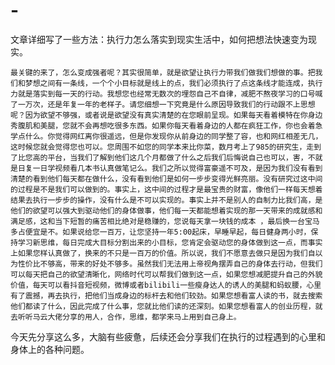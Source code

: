 # -
文章详细写了一些方法：执行力怎么落实到现实生活中，如何把想法快速变为现实。
        
    最关键的来了，怎么变成强者呢？其实很简单，就是欲望让执行力带我们做我们想做的事。把我们和梦想之间有一条线，一个个小目标就是线上的点，我们必须执行了点这条线才能连成，执行力就是落实到每一天的行动。我想您也经常无数次的埋怨自己不自律，减肥不熬夜学习的口号喊了一万次，还是年复一年的老样子。请您细想一下究竟是什么原因导致我们的行动跟不上思想呢？因为欲望不够强，或者说是欲望没有真实清楚的在您眼前呈现。如果每天看着模特在你身边秀腹肌和美腿，您就不会再想吃很多东西。如果你每天看着身边的人都在疯狂工作，你也会着急学点什么。你觉得网红离你很遥远，但是你发现你从前身边的同学整了容，也和网红相差无几，这时候您就会觉得您也可以。您周围不如您的同学本来比你菜，数月考上了985的研究生，走到了比您高的平台，当我们了解到他们这几个月都做了什么之后我们后悔说自己也可以，害，不就是日复一日学视频看几本书认真做笔记么。我们之所以觉得富豪遥不可及，是因为我们没有看到清楚的看到他们每天都在做什么，没有看到他们是如何一步步变得光鲜亮丽。没有研究过这中间的过程是不是我们可以做到的。事实上，这中间的过程才是最宝贵的财富，像他们一样每天想着结果去执行一步步的操作，没有什么是不可以实现的。事实上并不是别人的自制力比我们高，是他们的欲望可以强大到驱动他们的身体做事，他们每一天都能想着实现的那一天带来的成就感和满足感，这和当下短暂的痛苦相比绝对是稳赚的，您说每天拿一块钱的成本 ，最后换一台宝马多占便宜是不。如果说给您一百万，让您坚持一年5:00起床，早睡早起，每日健身两小时，保持学习新思维，每日完成大目标分割出来的小目标，您肯定会驱动您的身体做到这一点，而事实上如果您样认真做了，换来的不只是一百万的价值。所以说，我们不愿意去做只是因为我们自以为性价比不够高，带来的好处不够多。虽然我们无法用上帝视角摆弄自己的身体去行动，但我们可以每天把自己的欲望清晰化，网络时代可以帮我们做到这一点，如果您想减肥提升自己的外貌价值，每天可以看抖音短视频，微博或者bilibili一些瘦身达人的诱人的美腿和蚂蚁腰，心里有了震撼，再去执行，把他们当成身边的标杆去和他们较劲。如果您想看富人读的书，就去搜索他们都读了什么，因此完成了什么事，您就比他们读的还深刻。如果您想看富人的创业历程，就去听听马云大佬分享的用人，合作，思维，都学来马上用到自己身上。

   今天先分享这么多，大脑有些疲惫，后续还会分享我们在执行的过程遇到的心里和身体上的各种问题。
